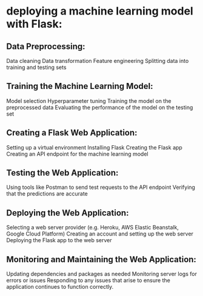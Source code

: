 # deploying a machine learning model with Flask:

## Data Preprocessing:

Data cleaning
Data transformation
Feature engineering
Splitting data into training and testing sets

## Training the Machine Learning Model:

Model selection
Hyperparameter tuning
Training the model on the preprocessed data
Evaluating the performance of the model on the testing set

## Creating a Flask Web Application:

Setting up a virtual environment
Installing Flask
Creating the Flask app
Creating an API endpoint for the machine learning model

## Testing the Web Application:

Using tools like Postman to send test requests to the API endpoint
Verifying that the predictions are accurate

## Deploying the Web Application:

Selecting a web server provider (e.g. Heroku, AWS Elastic Beanstalk, Google Cloud Platform)
Creating an account and setting up the web server
Deploying the Flask app to the web server

## Monitoring and Maintaining the Web Application:

Updating dependencies and packages as needed
Monitoring server logs for errors or issues
Responding to any issues that arise to ensure the application continues to function correctly.
